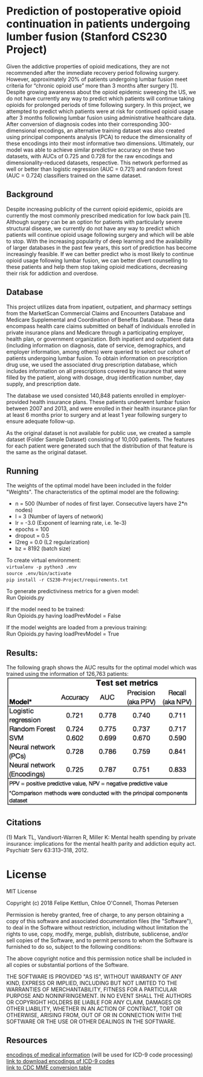 # Prediction of postoperative opioid continuation in patients undergoing lumber fusion (Stanford CS230 Project)

Given the addictive properties of opioid medications, they are not recommended after the immediate recovery period following surgery. However, approximately 20\% of patients undergoing lumbar fusion meet criteria for “chronic opioid use” more than 3 months after surgery [1]. Despite growing awareness about the opioid epidemic sweeping the US, we do not have currently any way to predict which patients will continue taking opioids for prolonged periods of time following surgery. In this project, we attempted to predict which patients were at risk for continued opioid usage after 3 months following lumbar fusion using administrative healthcare data. After conversion of diagnosis codes into their corresponding 300-dimensional encodings, an alternative training dataset was also created using principal components analysis (PCA) to reduce the dimensionality of these encodings into their most informative two dimensions. Ultimately, our model was able to achieve similar predictive accuracy on these two datasets, with AUCs of 0.725 and 0.728 for the raw encodings and dimensionality-reduced datasets, respective. This network performed as well or better than logistic regression (AUC = 0.721) and random forest (AUC = 0.724) classifiers trained on the same dataset. 

## Background
Despite increasing publicity of the current opioid epidemic, opioids are currently the most commonly prescribed medication for low back pain [1]. Although surgery can be an option for patients with particularly severe structural disease, we  currently do not have any way to predict which patients will continue opioid usage following surgery and which will be able to stop. With the increasing popularity of deep learning and the availability of larger databases in the past few years, this sort of prediction has become increasingly feasible. If we can better predict who is most likely to continue opioid usage following lumbar fusion, we can better divert counselling to these patients and help them stop taking opioid medications, decreasing their risk for addiction and overdose.  

## Database
This project utilizes data from inpatient, outpatient, and pharmacy settings from the MarketScan Commercial Claims and Encounters Database and Medicare Supplemental and Coordination of Benefits Database. These data encompass health care claims submitted on behalf of individuals enrolled in private insurance plans and Medicare through a participating employer, health plan, or government organization. Both inpatient and outpatient data (including information on diagnosis, date of service, demographics, and employer information, among others) were queried to select our cohort of patients undergoing lumbar fusion. To obtain information on prescription drug use, we used the associated drug prescription database, which includes information on all prescriptions covered by insurance that were filled by the patient, along with dosage, drug identification number, day supply, and prescription date. 

The database we used consisted 140,848 patients enrolled in employer-provided health insurance plans. These patients underwent lumbar fusion between 2007 and 2013, and were enrolled in their health insurance plan for at least 6 months prior to surgery and at least 1 year following surgery to ensure adequate follow-up.   

As the original dataset is not available for public use, we created a sample dataset (Folder Sample Dataset) consisting of 10,000 patients. The features for each patient were generated such that the distribution of that feature is the same as the original dataset.

## Running

The weights of the optimal model have been included in the folder "Weights". The characteristics of the optimal model are the following:
+ n = 500 (Number of nodes of first layer. Consecutive layers have 2*n nodes)
+ l = 3 (Number of layers of network)
+ lr = -3.0 (Exponent of learning rate, i.e. 1e-3)
+ epochs = 100
+ dropout = 0.5
+ l2reg = 0.0 (L2 regularization)
+ bz = 8192 (batch size)

To create virtual environment:  
`virtualenv -p python3 .env`  
`source .env/bin/activate`  
`pip install -r CS230-Project/requirements.txt`

To generate predictiviness metrics for a given model:  
Run Opioids.py

If the model need to be trained:  
Run Opioids.py having loadPrevModel = False

If the model weights are loaded from a previous training:  
Run Opioids.py having loadPrevModel = True

## Results: 

The following graph shows the AUC results for the optimal model which was trained using the information of 126,763 patients:  
![](https://github.com/tap22sf/CS230-Project/blob/master/Images/Results.png)  

## Citations
(1) Mark TL, Vandivort-Warren R, Miller K: Mental health spending by private insurance: implications for the mental health parity and addiction equity act. Psychiatr Serv 63:313–318, 2012.  

# License
MIT License

Copyright (c) 2018 Felipe Kettlun, Chloe O'Connell, Thomas Petersen

Permission is hereby granted, free of charge, to any person obtaining a copy
of this software and associated documentation files (the "Software"), to deal
in the Software without restriction, including without limitation the rights
to use, copy, modify, merge, publish, distribute, sublicense, and/or sell
copies of the Software, and to permit persons to whom the Software is
furnished to do so, subject to the following conditions:

The above copyright notice and this permission notice shall be included in all
copies or substantial portions of the Software.

THE SOFTWARE IS PROVIDED "AS IS", WITHOUT WARRANTY OF ANY KIND, EXPRESS OR
IMPLIED, INCLUDING BUT NOT LIMITED TO THE WARRANTIES OF MERCHANTABILITY,
FITNESS FOR A PARTICULAR PURPOSE AND NONINFRINGEMENT. IN NO EVENT SHALL THE
AUTHORS OR COPYRIGHT HOLDERS BE LIABLE FOR ANY CLAIM, DAMAGES OR OTHER
LIABILITY, WHETHER IN AN ACTION OF CONTRACT, TORT OR OTHERWISE, ARISING FROM,
OUT OF OR IN CONNECTION WITH THE SOFTWARE OR THE USE OR OTHER DEALINGS IN THE
SOFTWARE.

## Resources
[encodings of medical information](http://people.csail.mit.edu/dsontag/papers/ChoiChiuSontag_AMIA_CRI16.pdf)  (will be used for ICD-9 code processing)  
[link to download encodings of ICD-9 codes](https://github.com/clinicalml/embeddings/blob/master/claims_codes_hs_300.txt.gz)  
[link to CDC MME conversion table](https://www.cdc.gov/drugoverdose/resources/data.html)  
